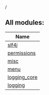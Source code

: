 /



## All modules:  
  
|  Name | 
|---|
| <a name=".ext/slf4j///PointingToDeclaration/"></a>[slf4j](slf4j/index.md)| <a name=".ext/slf4j///PointingToDeclaration/"></a>
| <a name=".ext/permissions///PointingToDeclaration/"></a>[permissions](permissions/index.md)| <a name=".ext/permissions///PointingToDeclaration/"></a>
| <a name=".ext/misc///PointingToDeclaration/"></a>[misc](misc/index.md)| <a name=".ext/misc///PointingToDeclaration/"></a>
| <a name=".ext/menu///PointingToDeclaration/"></a>[menu](menu/index.md)| <a name=".ext/menu///PointingToDeclaration/"></a>
| <a name=".ext/logging_core///PointingToDeclaration/"></a>[logging_core](logging_core/index.md)| <a name=".ext/logging_core///PointingToDeclaration/"></a>
| <a name=".ext/logging///PointingToDeclaration/"></a>[logging](logging/index.md)| <a name=".ext/logging///PointingToDeclaration/"></a>

